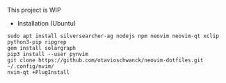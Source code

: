 This project is WIP

* Installation (Ubuntu)

```
sudo apt install silversearcher-ag nodejs npm neovim neovim-qt xclip python3-pip ripgrep
gem install solargraph
pip3 install --user pynvim
git clone https://github.com/otavioschwanck/neovim-dotfiles.git ~/.config/nvim/
nvim-qt +PlugInstall
```
